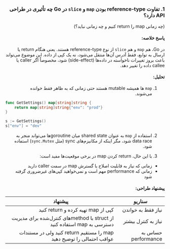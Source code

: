 <div dir="rtl">

### 1. تفاوت reference-type بودن `map` و `slice` در Go چه تأثیری در طراحی API دارد؟
(چه زمانی map را return کنیم و چه زمانی نباید؟)

#### پاسخ خلاصه:
در Go، هم `map` و هم `slice` از نوع reference-type هستند. یعنی هنگام return یا ارسال به توابع، فقط آدرس آن‌ها منتقل می‌شود، نه یک کپی از داده. این موضوع می‌تواند باعث بروز تغییرات ناخواسته در داده‌ها (side-effect) شود، مخصوصاً اگر caller یا callee داده را تغییر دهد.

#### تحلیل:
1. `map` ها همیشه mutable هستند حتی زمانی که به ظاهر فقط خوانده می‌شوند.

<div dir="ltr">

```go
func GetSettings() map[string]string {
    return map[string]string{"env": "prod"}
}

s := GetSettings()
s["env"] = "dev"
```
</div>

2. استفاده از `map` به عنوان shared state میان goroutineها می‌تواند منجر به data race شود، مگر اینکه از مکانیزم‌های sync (مثل `sync.Mutex`) استفاده شود.

3. با این حال، return کردن map در برخی موقعیت‌ها مفید است:
- زمانی که نیاز به قابلیت اصلاح یا گسترش map در سمت caller دارید
- زمانی که performance مهم است و نمی‌خواهید کپی‌های غیرضروری گرفته شود

#### پیشنهاد طراحی:

| سناریو              | پیشنهاد                                                                 |
|----------------------|--------------------------------------------------------------------------|
| نیاز فقط به خواندن   | کپی از map تهیه کرده و return کنید                                     |
| نیاز به کنترل بیشتر | از struct با methodهای کنترل‌شده برای مدیریت دسترسی به map استفاده کنید |
| حساس به performance | map را مستقیم return کنید ولی در مستندات عواقب احتمالی را توضیح دهید   |


</div>
